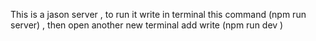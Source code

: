 This is a jason server , to run it write in terminal this command (npm run server) , then open another new terminal add write (npm run dev )
 

